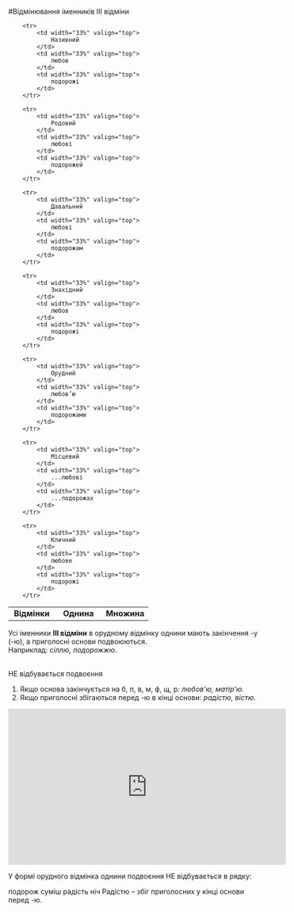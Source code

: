 #Вiдмiнювання iменникiв III вiдмiни


<table style="width: 60%;" align="center">
    <body>
        <tr>
            <td width="33%" align="center" valign="top">
                <b>Відмінки</b>
            </td>  
            <td width="33%" align="center" valign="top">
                <b>Однина</b>
            </td>
            <td width="33%" align="center" valign="top">
                <b>Множина</b>
            </td>                     
        </tr>

        <tr>
        	<td width="33%" valign="top">
                Називний
            </td>
            <td width="33%" valign="top">
                любов
            </td>
            <td width="33%" valign="top">
                подорожі
            </td>                 
        </tr>

        <tr>
        	<td width="33%" valign="top">
                Родовий
            </td>
            <td width="33%" valign="top">
                любові
            </td>
            <td width="33%" valign="top">
                подорожей
            </td>                 
        </tr>

        <tr>
        	<td width="33%" valign="top">
                Давальний
            </td>
            <td width="33%" valign="top">
                любові
            </td>
            <td width="33%" valign="top">
                подорожам
            </td>                 
        </tr>

        <tr>
        	<td width="33%" valign="top">
                Знахідний
            </td>
            <td width="33%" valign="top">
                любов
            </td>
            <td width="33%" valign="top">
                подорожі
            </td>              
        </tr>

        <tr>
        	<td width="33%" valign="top">
                Орудний
            </td>
            <td width="33%" valign="top">
                любов’ю
            </td>
            <td width="33%" valign="top">
                подорожами
            </td>            
        </tr>

        <tr>
        	<td width="33%" valign="top">
                Місцевий
            </td>
            <td width="33%" valign="top">
                ...любові
            </td>
            <td width="33%" valign="top">
                ...подорожах
            </td>                
        </tr>

        <tr>
        	<td width="33%" valign="top">
                Кличний
            </td>
            <td width="33%" valign="top">
                любове
            </td>
            <td width="33%" valign="top">
                подорожі
            </td>                
        </tr>
</body>
</table>

Усi iменники <b>III вiдмiни</b> в орудному вiдмiнку однини мають закiнчення <span class="p1">-у</span> (<span class="p1">-ю</span>), а приголоснi основи подвоюються.<br>
Наприклад: <i>сiллю, подорожжю</i>.

<br>
<span class="p1">НЕ відбувається подвоєння</span>


<ol>
<li> Якщо основа закiнчується на <span class="p1">б</span>, <span class="p1">п</span>, <span class="p1">в</span>, <span class="p1">м</span>, <span class="p1">ф</span>, <span class="p1">щ</span>, <span class="p1">р</span>: <i>любов’ю, матiр’ю.</i></li>
<li> Якщо приголоснi збiгаються перед <span class="p1">-ю</span> в кiнцi основи: <i>радiстю,
вiстю.</i></li>
</ol>

<div class="fluidMedia">
<iframe align="center" width="560" height="315" src="https://www.youtube.com/embed/1wXq2MZrP_E" frameborder="0" allowfullscreen></iframe>
</div>
<div class="popup">
</div>

<quiz> 
    <question>
       <p> У формі орудного відмінка однини подвоєння НЕ відбувається в рядку:</p>
           <answer>подорож</answer>
           <answer>суміш</answer>
           <answer correct>радість</answer>
           <answer>ніч</answer>
      <explanation>
Радістю – збіг приголосних у кінці основи перед <span class="p1">-ю</span>.
 </explanation>
    </question>
</quiz>